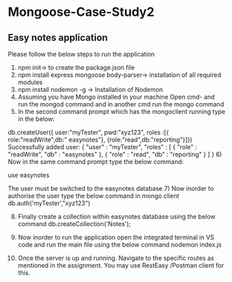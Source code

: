 # Mongoose-Case-Study2
Easy notes application
-----------------------------------------------------------

Please follow the below steps to run the application
1) npm init-> to create the package.json file
2) npm install express mongoose body-parser-> installation of all required modules
3) npm install nodemon -g -> Installation of Nodemon
4) Assuming you have Mongo installed in your machine
    Open cmd- and run the mongod command 
    and in another cmd run the mongo command
5) In the second command prompt which has the mongoclient running type in the below:

db.createUser({ user:"myTester", pwd:"xyz123", roles :[{ role:"readWrite",db:"
easynotes"}, {role:"read",db:"reporting"}]})
Successfully added user: {
        "user" : "myTester",
        "roles" : [
                {
                        "role" : "readWrite",
                        "db" : "easynotes"
                },
                {
                        "role" : "read",
                        "db" : "reporting"
                }
        ]
}
6) Now in the same command prompt type the below command:

use easynotes

The user must be switched to the easynotes database
7) Now inorder to authorise the user type the below command in mongo client
 db.auth('myTester',"xyz123")

8) Finally create a collection within easynotes database using the below command
db.createCollection('Notes');

9) Now inorder to run the application 
open the integrated terminal in VS code and run the main file using  the below command
nodemon index.js

10) Once the server is up and running.
Navigate to the specific routes as mentioned in the assignment.
You may use RestEasy /Postman client for this.


